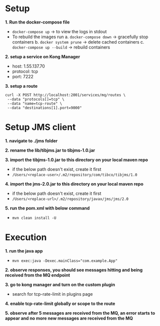 # Setup

**1. Run the docker-compose file**

- `docker-compose up` -> to view the logs in stdout
- To rebuild the images run
  a. `docker-compose down` -> gracefully stop containers
  b. `docker system prune` -> delete cached containers
  c. `docker-compose up --build` -> rebuild containers

**2. setup a service on Kong Manager**

- host: 1.55.137.70
- protocol: tcp
- port: 7222

**3. setup a route**

```
curl -X POST http://localhost:2001/services/mq/routes \
 --data "protocols[]=tcp" \
 --data "name=tcp-route" \
 --data "destinations[1].port=9000"
```

# Setup JMS client

**1. navigate to ./jms folder**

**2. rename the lib/tibjms.jar to tibjms-1.0.jar**

**3. import the tibjms-1.0.jar to this directory on your local maven repo**

- if the below path doesn't exist, create it first
- `/Users/<replace-user>/.m2/repository/com/tibco/tibjms/1.0`

**4. import the jms-2.0.jar to this directory on your local maven repo**

- if the below path doesn't exist, create it first
- `/Users/<replace-url>/.m2/repository/javax/jms/jms/2.0`

**5. run the pom.xml with below command**

- `mvn clean install -U`

# Execution

**1. run the java app**

- `mvn exec:java -Dexec.mainClass="com.example.App"`

**2. observe responses, you should see messages hitting and being received from the MQ endpoint**

**3. go to kong manager and turn on the custom plugin**

- search for tcp-rate-limit in plugins page

**4. enable tcp-rate-limit globally or scope to the route**

**5. observe after 5 messages are received from the MQ, an error starts to appear and no more new messages are received from the MQ**
